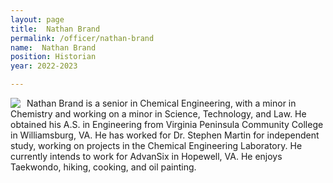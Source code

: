 ```yaml
---
layout: page
title:  Nathan Brand
permalink: /officer/nathan-brand
name:  Nathan Brand
position: Historian
year: 2022-2023

---
```


<div>
<img class="headshot" style="float: left; padding-right:10px" src="{{ site.baseurl }}/uploads/headshots/nathan-brand.jpg">
</div>

Nathan Brand is a senior in Chemical Engineering, with a minor in Chemistry and working on a minor in Science, Technology, and Law. He obtained his A.S. in Engineering from Virginia Peninsula Community College in Williamsburg, VA. He has worked for Dr. Stephen Martin for independent study, working on projects in the Chemical Engineering Laboratory. He currently intends to work for AdvanSix in Hopewell, VA. He enjoys Taekwondo, hiking, cooking, and oil painting.

